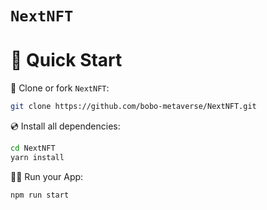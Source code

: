 # `NextNFT`

# 🚀 Quick Start

📄 Clone or fork `NextNFT`:
```sh
git clone https://github.com/bobo-metaverse/NextNFT.git
```
💿 Install all dependencies:
```sh
cd NextNFT
yarn install 
```

🚴‍♂️ Run your App:
```sh
npm run start
```
